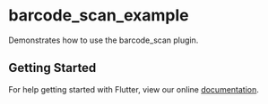 # barcode_scan_example

Demonstrates how to use the barcode_scan plugin.

## Getting Started

For help getting started with Flutter, view our online
[documentation](http://flutter.io/).

